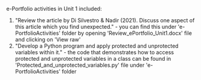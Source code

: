 e-Portfolio activities in Unit 1 included:

1) "Review the article by Di Silvestro & Nadir (2021). Discuss one aspect of this article which you find unexpected." - you can find this under 'e-PortfolioActivities' folder by opening 'Review_ePortfolio_Unit1.docx' file and clicking on 'View raw'
2) "Develop a Python program and apply protected and unprotected variables within it." - the code that demonstrates how to access protected and unprotected variables in a class can be found in 'Protected_and_unprotected_variables.py' file under 'e-PortfolioActivities' folder
